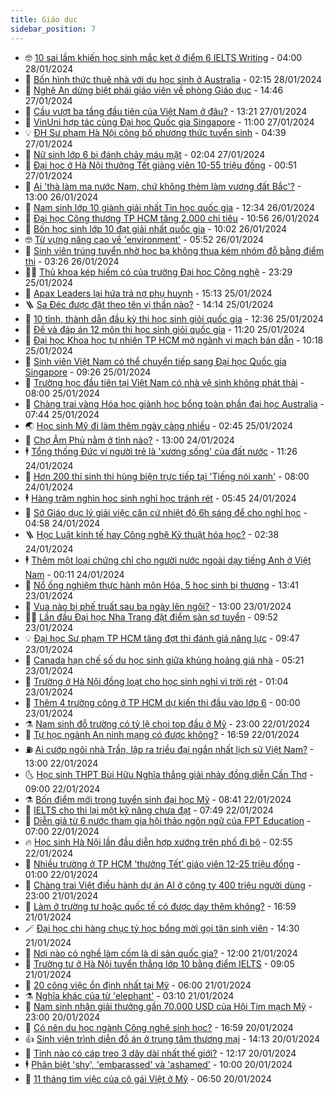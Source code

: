 ```yaml
---
title: Giáo dục
sidebar_position: 7
---
```


<!-- vnexpress-giao-duc:START -->
- 🤓 [10 sai lầm khiến học sinh mắc kẹt ở điểm 6 IELTS Writing](https://vnexpress.net/10-sai-lam-khien-hoc-sinh-mac-ket-o-diem-6-ielts-writing-4705866.html) - 04:00 28/01/2024
- 🦆 [Bốn hình thức thuê nhà với du học sinh ở Australia](https://vnexpress.net/bon-hinh-thuc-thue-nha-voi-du-hoc-sinh-o-australia-4705411.html) - 02:15 28/01/2024
- 🦩 [Nghệ An dừng biệt phái giáo viên về phòng Giáo dục](https://vnexpress.net/nghe-an-dung-biet-phai-giao-vien-ve-phong-giao-duc-4705812.html) - 14:46 27/01/2024
- 🌮 [Cầu vượt ba tầng đầu tiên của Việt Nam ở đâu?](https://vnexpress.net/cau-vuot-ba-tang-dau-tien-cua-viet-nam-o-dau-4705867.html) - 13:21 27/01/2024
- 🔭 [VinUni hợp tác cùng Đại học Quốc gia Singapore](https://vnexpress.net/vinuni-hop-tac-cung-dai-hoc-quoc-gia-singapore-4705888.html) - 11:00 27/01/2024
- 💡 [ĐH Sư phạm Hà Nội công bố phương thức tuyển sinh](https://vnexpress.net/dh-su-pham-ha-noi-cong-bo-phuong-thuc-tuyen-sinh-4705747.html) - 04:39 27/01/2024
- 🥰 [Nữ sinh lớp 6 bị đánh chảy máu mặt](https://vnexpress.net/nu-sinh-lop-6-bi-danh-chay-mau-mat-4705714.html) - 02:04 27/01/2024
- 🐲 [Đại học ở Hà Nội thưởng Tết giảng viên 10-55 triệu đồng](https://vnexpress.net/dai-hoc-o-ha-noi-thuong-tet-giang-vien-10-55-trieu-dong-4705608.html) - 00:51 27/01/2024
- 🦒 [Ai &#39;thà làm ma nước Nam, chứ không thèm làm vương đất Bắc&#39;?](https://vnexpress.net/ai-tha-lam-ma-nuoc-nam-chu-khong-them-lam-vuong-dat-bac-4705603.html) - 13:00 26/01/2024
- 🦆 [Nam sinh lớp 10 giành giải nhất Tin học quốc gia](https://vnexpress.net/nam-sinh-lop-10-gianh-giai-nhat-tin-hoc-quoc-gia-4705508.html) - 12:34 26/01/2024
- 🧰 [Đại học Công thương TP HCM tăng 2.000 chỉ tiêu](https://vnexpress.net/dai-hoc-cong-thuong-tp-hcm-tang-2-000-chi-tieu-4704627.html) - 10:56 26/01/2024
- 🐘 [Bốn học sinh lớp 10 đạt giải nhất quốc gia](https://vnexpress.net/bon-hoc-sinh-lop-10-dat-giai-nhat-quoc-gia-4705350.html) - 10:02 26/01/2024
- 🤓 [Từ vựng nâng cao về &#39;environment&#39;](https://vnexpress.net/tu-vung-nang-cao-ve-environment-4704601.html) - 05:52 26/01/2024
- 🧰 [Sinh viên trúng tuyển nhờ học bạ không thua kém nhóm đỗ bằng điểm thi](https://vnexpress.net/sinh-vien-trung-tuyen-nho-hoc-ba-khong-thua-kem-nhom-do-bang-diem-thi-4704983.html) - 03:26 26/01/2024
- 🧑‍💻 [Thủ khoa kép hiếm có của trường Đại học Công nghệ](https://vnexpress.net/thu-khoa-kep-hiem-co-cua-truong-dai-hoc-cong-nghe-4705082.html) - 23:29 25/01/2024
- 🫶 [Apax Leaders lại hứa trả nợ phụ huynh](https://vnexpress.net/apax-leaders-lai-hua-tra-no-phu-huynh-4705224.html) - 15:13 25/01/2024
- 🪜 [Sa Đéc được đặt theo tên vị thần nào?](https://vnexpress.net/sa-dec-duoc-dat-theo-ten-vi-than-nao-4705192.html) - 14:14 25/01/2024
- 🎊 [10 tỉnh, thành dẫn đầu kỳ thi học sinh giỏi quốc gia](https://vnexpress.net/10-tinh-thanh-dan-dau-ky-thi-hoc-sinh-gioi-quoc-gia-4705237.html) - 12:36 25/01/2024
- 🧐 [Đề và đáp án 12 môn thi học sinh giỏi quốc gia](https://vnexpress.net/de-va-dap-an-12-mon-thi-hoc-sinh-gioi-quoc-gia-4705213.html) - 11:20 25/01/2024
- 🌈 [Đại học Khoa học tự nhiên TP HCM mở ngành vi mạch bán dẫn](https://vnexpress.net/dai-hoc-khoa-hoc-tu-nhien-tp-hcm-mo-nganh-vi-mach-ban-dan-4705155.html) - 10:18 25/01/2024
- 🥰 [Sinh viên Việt Nam có thể chuyển tiếp sang Đại học Quốc gia Singapore](https://vnexpress.net/sinh-vien-viet-nam-co-the-chuyen-tiep-sang-dai-hoc-quoc-gia-singapore-4705076.html) - 09:26 25/01/2024
- 🎡 [Trường học đầu tiên tại Việt Nam có nhà vệ sinh không phát thải](https://vnexpress.net/truong-hoc-dau-tien-tai-viet-nam-co-nha-ve-sinh-khong-phat-thai-4694792.html) - 08:00 25/01/2024
- 🎊 [Chàng trai vàng Hóa học giành học bổng toàn phần đại học Australia](https://vnexpress.net/chang-trai-vang-hoa-hoc-gianh-hoc-bong-toan-phan-dai-hoc-australia-4703676.html) - 07:44 25/01/2024
- 🌏 [Học sinh Mỹ đi làm thêm ngày càng nhiều](https://vnexpress.net/hoc-sinh-my-di-lam-them-ngay-cang-nhieu-4704798.html) - 02:45 25/01/2024
- 🥸 [Chợ Âm Phủ nằm ở tỉnh nào?](https://vnexpress.net/cho-am-phu-nam-o-tinh-nao-4704743.html) - 13:00 24/01/2024
- 🕴 [Tổng thống Đức ví người trẻ là &#39;xương sống&#39; của đất nước](https://vnexpress.net/tong-thong-duc-vi-nguoi-tre-la-xuong-song-cua-dat-nuoc-4704628.html) - 11:26 24/01/2024
- 💂 [Hơn 200 thí sinh thi hùng biện trực tiếp tại &#39;Tiếng nói xanh&#39;](https://vnexpress.net/hon-200-thi-sinh-thi-hung-bien-truc-tiep-tai-tieng-noi-xanh-4704544.html) - 08:00 24/01/2024
- 🕴 [Hàng trăm nghìn học sinh nghỉ học tránh rét](https://vnexpress.net/hang-tram-nghin-hoc-sinh-nghi-hoc-tranh-ret-4704489.html) - 05:45 24/01/2024
- 🌋 [Sở Giáo dục lý giải việc căn cứ nhiệt độ 6h sáng để cho nghỉ học](https://vnexpress.net/so-giao-duc-ly-giai-viec-can-cu-nhiet-do-6h-sang-de-cho-nghi-hoc-4704500.html) - 04:58 24/01/2024
- 🪜 [Học Luật kinh tế hay Công nghệ Kỹ thuật hóa học?](https://vnexpress.net/hoc-luat-kinh-te-hay-cong-nghe-ky-thuat-hoa-hoc-4704314.html) - 02:38 24/01/2024
- 🕴 [Thêm một loại chứng chỉ cho người nước ngoài dạy tiếng Anh ở Việt Nam](https://vnexpress.net/them-mot-loai-chung-chi-cho-nguoi-nuoc-ngoai-day-tieng-anh-o-viet-nam-4703848.html) - 00:11 24/01/2024
- 🎃 [Nổ ống nghiệm thực hành môn Hóa, 5 học sinh bị thương](https://vnexpress.net/no-ong-nghiem-thuc-hanh-mon-hoa-5-hoc-sinh-bi-thuong-4704306.html) - 13:41 23/01/2024
- 🦏 [Vua nào bị phế truất sau ba ngày lên ngôi?](https://vnexpress.net/vua-nao-bi-phe-truat-sau-ba-ngay-len-ngoi-4704245.html) - 13:00 23/01/2024
- 🧑‍🏫 [Lần đầu Đại học Nha Trang đặt điểm sàn sơ tuyển](https://vnexpress.net/lan-dau-dai-hoc-nha-trang-dat-diem-san-so-tuyen-4704223.html) - 09:52 23/01/2024
- 💡 [Đại học Sư phạm TP HCM tăng đợt thi đánh giá năng lực](https://vnexpress.net/dai-hoc-su-pham-tp-hcm-tang-dot-thi-danh-gia-nang-luc-4704083.html) - 09:47 23/01/2024
- 🐎 [Canada hạn chế số du học sinh giữa khủng hoảng giá nhà](https://vnexpress.net/canada-han-che-so-du-hoc-sinh-giua-khung-hoang-gia-nha-4703997.html) - 05:21 23/01/2024
- 🧰 [Trường ở Hà Nội đồng loạt cho học sinh nghỉ vì trời rét](https://vnexpress.net/truong-o-ha-noi-dong-loat-cho-hoc-sinh-nghi-vi-troi-ret-4703875.html) - 01:04 23/01/2024
- 🙉 [Thêm 4 trường công ở TP HCM dự kiến thi đầu vào lớp 6](https://vnexpress.net/them-4-truong-cong-o-tp-hcm-du-kien-thi-dau-vao-lop-6-4703837.html) - 00:00 23/01/2024
- ⚗️ [Nam sinh đỗ trường có tỷ lệ chọi top đầu ở Mỹ](https://vnexpress.net/nam-sinh-do-truong-co-ty-le-choi-top-dau-o-my-4703611.html) - 23:00 22/01/2024
- 🌝 [Tự học ngành An ninh mạng có được không?](https://vnexpress.net/tu-hoc-nganh-an-ninh-mang-co-duoc-khong-4701603.html) - 16:59 22/01/2024
- ⛽️ [Ai cướp ngôi nhà Trần, lập ra triều đại ngắn nhất lịch sử Việt Nam?](https://vnexpress.net/ai-cuop-ngoi-nha-tran-lap-ra-trieu-dai-ngan-nhat-lich-su-viet-nam-4703764.html) - 13:00 22/01/2024
- 🌜 [Học sinh THPT Bùi Hữu Nghĩa thắng giải nhảy đồng diễn Cần Thơ](https://vnexpress.net/hoc-sinh-thpt-bui-huu-nghia-thang-giai-nhay-dong-dien-can-tho-4703741.html) - 09:00 22/01/2024
- ⚗️ [Bốn điểm mới trong tuyển sinh đại học Mỹ](https://vnexpress.net/bon-diem-moi-trong-tuyen-sinh-dai-hoc-my-4703013.html) - 08:41 22/01/2024
- 🧰 [IELTS cho thi lại một kỹ năng chưa đạt](https://vnexpress.net/ielts-cho-thi-lai-mot-ky-nang-chua-dat-4703593.html) - 07:49 22/01/2024
- 🤗 [Diễn giả từ 6 nước tham gia hội thảo ngôn ngữ của FPT Education](https://vnexpress.net/dien-gia-tu-6-nuoc-tham-gia-hoi-thao-ngon-ngu-cua-fpt-education-4703513.html) - 07:00 22/01/2024
- 🔥 [Học sinh Hà Nội lần đầu diễn hợp xướng trên phố đi bộ](https://vnexpress.net/hoc-sinh-ha-noi-lan-dau-dien-hop-xuong-tren-pho-di-bo-4703415.html) - 02:55 22/01/2024
- 💪 [Nhiều trường ở TP HCM &#39;thưởng Tết&#39; giáo viên 12-25 triệu đồng](https://vnexpress.net/nhieu-truong-o-tp-hcm-thuong-tet-giao-vien-12-25-trieu-dong-4703392.html) - 01:00 22/01/2024
- 💂 [Chàng trai Việt điều hành dự án AI ở công ty 400 triệu người dùng](https://vnexpress.net/chang-trai-viet-dieu-hanh-du-an-ai-o-cong-ty-400-trieu-nguoi-dung-4702986.html) - 23:00 21/01/2024
- 🌮 [Làm ở trường tư hoặc quốc tế có được dạy thêm không?](https://vnexpress.net/lam-o-truong-tu-hoac-quoc-te-co-duoc-day-them-khong-4703156.html) - 16:59 21/01/2024
- 🪄 [Đại học chi hàng chục tỷ học bổng mời gọi tân sinh viên](https://vnexpress.net/dai-hoc-chi-hang-chuc-ty-hoc-bong-moi-goi-tan-sinh-vien-4701537.html) - 14:30 21/01/2024
- 🎡 [Nơi nào có nghề làm cốm là di sản quốc gia?](https://vnexpress.net/noi-nao-co-nghe-lam-com-la-di-san-quoc-gia-4703372.html) - 12:00 21/01/2024
- 🌈 [Trường tư ở Hà Nội tuyển thẳng lớp 10 bằng điểm IELTS](https://vnexpress.net/truong-tu-o-ha-noi-tuyen-thang-lop-10-bang-diem-ielts-4703336.html) - 09:05 21/01/2024
- 🎊 [20 công việc ổn định nhất tại Mỹ](https://vnexpress.net/20-cong-viec-on-dinh-nhat-tai-my-4701615.html) - 06:00 21/01/2024
- ⚗️ [Nghĩa khác của từ &#39;elephant&#39;](https://vnexpress.net/nghia-khac-cua-tu-elephant-4703276.html) - 03:10 21/01/2024
- 🌁 [Nam sinh nhận giải thưởng gần 70.000 USD của Hội Tim mạch Mỹ](https://vnexpress.net/nam-sinh-nhan-giai-thuong-gan-70-000-usd-cua-hoi-tim-mach-my-4703061.html) - 23:00 20/01/2024
- 🦏 [Có nên du học ngành Công nghệ sinh học?](https://vnexpress.net/co-nen-du-hoc-nganh-cong-nghe-sinh-hoc-4702190.html) - 16:59 20/01/2024
- 👍 [Sinh viên trình diễn đồ án ở trung tâm thương mại](https://vnexpress.net/sinh-vien-trinh-dien-do-an-o-trung-tam-thuong-mai-4703167.html) - 14:13 20/01/2024
- 🌈 [Tỉnh nào có cáp treo 3 dây dài nhất thế giới?](https://vnexpress.net/tinh-nao-co-cap-treo-3-day-dai-nhat-the-gioi-4703148.html) - 12:17 20/01/2024
- 🕴 [Phân biệt &#39;shy&#39;, &#39;embarassed&#39; và &#39;ashamed&#39;](https://vnexpress.net/phan-biet-shy-embarassed-va-ashamed-4703120.html) - 10:00 20/01/2024
- 🧰 [11 tháng tìm việc của cô gái Việt ở Mỹ](https://vnexpress.net/11-thang-tim-viec-cua-co-gai-viet-o-my-4702207.html) - 06:50 20/01/2024<!-- vnexpress-giao-duc:END -->

